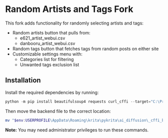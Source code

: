 # Random Artists and Tags Fork

This fork adds functionality for randomly selecting artists and tags:
- Random artists button that pulls from:
  - e621_artist_webui.csv
  - danbooru_artist_webui.csv
- Random tags button that fetches tags from random posts on either site
- Customizable settings menu with:
  - Categories list for filtering
  - Unwanted tags exclusion list

## Installation

Install the required dependencies by running:

```powershell
python -m pip install beautifulsoup4 requests curl_cffi --target="C:\Program Files\Krita (x64)\lib\site-packages"
```

Then move the backend file to the correct location:

```powershell
mv "$env:USERPROFILE\AppData\Roaming\krita\pykrita\ai_diffusion\_cffi_backend.cp310-win_amd64.pyd" "C:\Program Files\Krita (x64)\lib\krita-python-libs"
```

**Note:** You may need administrator privileges to run these commands.
